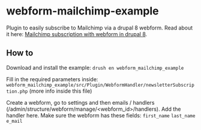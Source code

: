 # webform-mailchimp-example
Plugin to easily subscribe to Mailchimp via a drupal 8 webform. Read about it here: [Mailchimp subscription with webform in drupal 8](https://stefvanlooveren.me/blog/how-create-mailchimp-subscription-drupal-8-webform-module).
## How to
Download and install the example:
`drush en webform_mailchimp_example`

Fill in the required parameters inside:
 `webform_mailchimp_example/src/Plugin/WebformHandler/newsletterSubscription.php` (more info inside this file)

Create a webform, go to settings and then emails / handlers (/admin/structure/webform/manage/<webform_id>/handlers). Add the handler here. Make sure the webform has these fields:
`first_name`
`last_name`
`e_mail`


